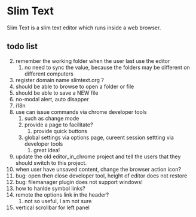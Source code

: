 # Slim Text

Slim Text is a slim text editor which runs inside a web browser.


## todo list

2. remember the working folder when the user last use the editor
    1. no need to sync the value, because the folders may be different on different computers
4. register domain name slimtext.org ?
7. should be able to browse to open a folder or file
8. should be able to save a NEW file
9. no-modal alert, auto disapper
10. i18n
12. use can issue commands via chrome developer tools
    1. such as change mode
    2. provide a page to facilitate?
        1. provide quick buttons
    3. global settings via options page, cureent session settting via developer tools
        1. great idea!
13. update the old editor_in_chrome project and tell the users that they should switch to this project.
14. when user have unsaved content, change the browser action icon?
15. bug: open then close developer tool, height of editor does not restore
16. bug: filemanager plugin does not support windows!
17. how to hanlde symbol links?
18. remote the options link in the header?
    1. not so useful, I am not sure
19. vertical scrollbar for left panel
